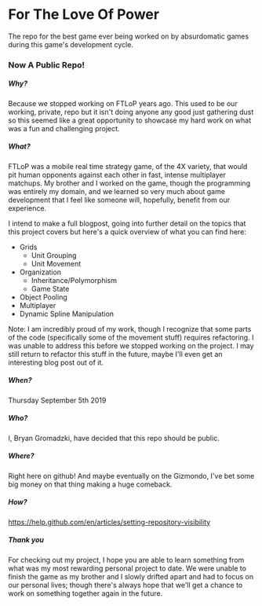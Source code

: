 For The Love Of Power
===========

The repo for the best game ever being worked on by absurdomatic games during this game's development cycle.

### Now A Public Repo!

##### Why?

Because we stopped working on FTLoP years ago. This used to be our working, private, repo but it isn't doing anyone any good just gathering dust so this seemed like a great opportunity to showcase my hard work on what was a fun and challenging project.

##### What?

FTLoP was a mobile real time strategy game, of the 4X variety, that would pit human opponents against each other in fast, intense multiplayer matchups. My brother and I worked on the game, though the programming was entirely my domain, and we learned so very much about game development that I feel like someone will, hopefully, benefit from our experience. 

I intend to make a full blogpost, going into further detail on the topics that this project covers but here's a quick overview of what you can find here:

 * Grids
   * Unit Grouping
   * Unit Movement
 * Organization
   * Inheritance/Polymorphism
   * Game State
 * Object Pooling
 * Multiplayer
 * Dynamic Spline Manipulation
 
Note: I am incredibly proud of my work, though I recognize that some parts of the code (specifically some of the movement stuff) requires refactoring. I was unable to address this before we stopped working on the project. I may still return to refactor this stuff in the future, maybe I'll even get an interesting blog post out of it.

##### When?

Thursday September 5th 2019

##### Who?

I, Bryan Gromadzki, have decided that this repo should be public.

##### Where?

Right here on github! And maybe eventually on the Gizmondo, I've bet some big money on that thing making a huge comeback.

##### How?

https://help.github.com/en/articles/setting-repository-visibility


##### Thank you 

For checking out my project, I hope you are able to learn something from what was my most rewarding personal project to date. 
We were unable to finish the game as my brother and I slowly drifted apart and had to focus on our personal lives; though there's always hope that we'll get a chance to work on something together again in the future. 
